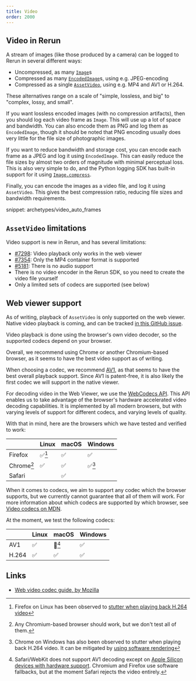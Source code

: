 ```yaml
---
title: Video
order: 2000
---
```


## Video in Rerun
A stream of images (like those produced by a camera) can be logged to Rerun in several different ways:

* Uncompressed, as many [`Image`](../reference/types/archetypes/image.md)s
* Compressed as many [`EncodedImage`](../reference/types/archetypes/encoded_image.md)s, using e.g. JPEG-encoding
* Compressed as a single [`AssetVideo`](../reference/types/archetypes/asset_video.md), using e.g. MP4 and AV1 or H.264.

These alternatives range on a scale of "simple, lossless, and big" to "complex, lossy, and small".

If you want lossless encoded images (with no compression artifacts), then you should log each video frame as `Image`.
This will use up a lot of space and bandwidth. You can also encode them as PNG and log them as `EncodedImage`,
though it should be noted that PNG encoding usually does very little for the file size of photographic images.

If you want to reduce bandwidth and storage cost, you can encode each frame as a JPEG and log it using `EncodedImage`. This can easily reduce the file sizes by almost two orders of magnitude with minimal perceptual loss.
This is also very simple to do, and the Python logging SDK has built-in support for it using [`Image.compress`](https://ref.rerun.io/docs/python/0.18.2/common/archetypes/#rerun.archetypes.Image.compress).

Finally, you can encode the images as a video file, and log it using `AssetVideo`.
This gives the best compression ratio, reducing file sizes and bandwidth requirements.

snippet: archetypes/video_auto_frames

## `AssetVideo` limitations
Video support is new in Rerun, and has several limitations:

* [#7298](https://github.com/rerun-io/rerun/issues/7298): Video playback only works in the web viewer
* [#7354](https://github.com/rerun-io/rerun/issues/7354): Only the MP4 container format is supported
* [#5181](https://github.com/rerun-io/rerun/issues/5181): There is no audio support
* There is no video encoder in the Rerun SDK, so you need to create the video file yourself
* Only a limited sets of codecs are supported (see below)

## Web viewer support
As of writing, playback of `AssetVideo` is only supported on the web viewer.
Native video playback is coming, and can be tracked [in this GitHub issue](https://github.com/rerun-io/rerun/issues/7298).

Video playback is done using the browser's own video decoder, so the supported codecs depend on your browser.

Overall, we recommend using Chrome or another Chromium-based browser, as it seems to have the best video support as of writing.

When choosing a codec, we recommend [AV1](https://developer.mozilla.org/en-US/docs/Web/Media/Formats/Video_codecs#av1), as that seems to have the best overall playback support. Since AV1 is patent-free, it is also likely the first codec we will support in the native viewer.

For decoding video in the Web Viewer, we use the [WebCodecs API](https://developer.mozilla.org/en-US/docs/Web/API/WebCodecs_API).
This API enables us to take advantage of the browser's hardware accelerated video decoding capabilities.
It is implemented by all modern browsers, but with varying levels of support for different codecs, and varying levels of quality.

With that in mind, here are the browsers which we have tested and verified to work:

|            | Linux  | macOS | Windows |
| ---------- | ------ | ----- | ------- |
| Firefox    | ✅[^1] | ✅    | ✅      |
| Chrome[^2] | ✅     | ✅    | ✅[^3]  |
| Safari     |        | ✅    |         |

[^1]: Firefox on Linux has been observed to [stutter when playing back H.264 video](https://github.com/rerun-io/rerun/issues/7532)
[^2]: Any Chromium-based browser should work, but we don't test all of them.
[^3]: Chrome on Windows has also been observed to stutter when playing back H.264 video. It can be mitigated by [using software rendering](https://rerun.io/docs/getting-started/troubleshooting#video-stuttering)

When it comes to codecs, we aim to support any codec which the browser supports, but
we currently cannot guarantee that all of them will work. For more information about
which codecs are supported by which browser, see [Video codecs on MDN](https://developer.mozilla.org/en-US/docs/Web/Media/Formats/Video_codecs#codec_details).

At the moment, we test the following codecs:

|       | Linux | macOS   | Windows |
| ----- | ----- | ------- | ------- |
| AV1   | ✅    | 🚧[^4]  | ✅      |
| H.264 | ✅    | ✅      | ✅      |

[^4]: Safari/WebKit does not support AV1 decoding except on [Apple Silicon devices with hardware support](https://webkit.org/blog/14445/webkit-features-in-safari-17-0/). Chromium and Firefox use software fallbacks, but at the moment Safari rejects the video entirely.

## Links
* [Web video codec guide, by Mozilla](https://developer.mozilla.org/en-US/docs/Web/Media/Formats/Video_codecs)
